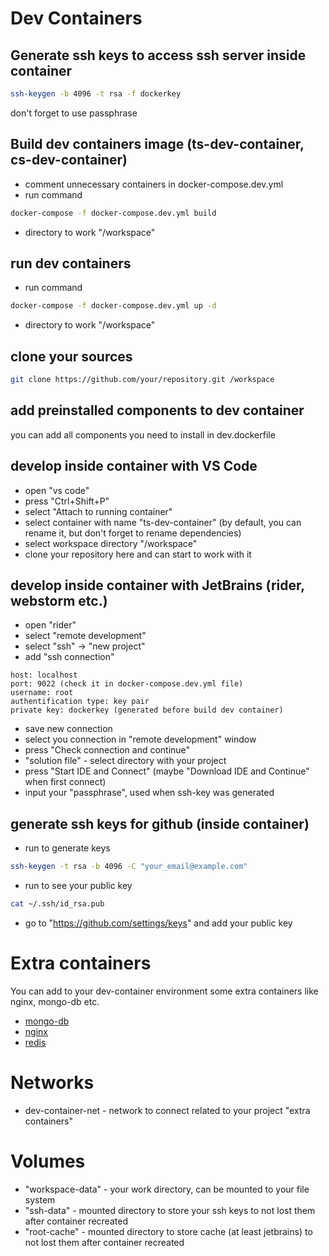 # Dev Containers

## Generate ssh keys to access ssh server inside container
```sh
ssh-keygen -b 4096 -t rsa -f dockerkey
```
don't forget to use passphrase

## Build dev containers image (ts-dev-container, cs-dev-container)
- comment unnecessary containers in docker-compose.dev.yml
- run command 
```sh
docker-compose -f docker-compose.dev.yml build
```
- directory to work "/workspace"

## run dev containers
- run command
```sh 
docker-compose -f docker-compose.dev.yml up -d
```
- directory to work "/workspace"

## clone your sources
```sh
git clone https://github.com/your/repository.git /workspace
```

## add preinstalled components to dev container
you can add all components you need to install in dev.dockerfile

## develop inside container with VS Code
- open "vs code"
- press "Ctrl+Shift+P"
- select "Attach to running container"
- select container with name "ts-dev-container" (by default, you can rename it, but don't forget to rename dependencies)
- select workspace directory "/workspace"
- clone your repository here and can start to work with it

## develop inside container with JetBrains (rider, webstorm etc.)
- open "rider"
- select "remote development"
- select "ssh" -> "new project"
- add "ssh connection" 
```
host: localhost
port: 9022 (check it in docker-compose.dev.yml file)
username: root
authentification type: key pair
private key: dockerkey (generated before build dev container)
```
- save new connection
- select you connection in "remote development" window
- press "Check connection and continue"
- "solution file" - select directory with your project
- press "Start IDE and Connect" (maybe "Download IDE and Continue" when first connect)
- input your "passphrase", used when ssh-key was generated

## generate ssh keys for github (inside container)
- run to generate keys
```sh
ssh-keygen -t rsa -b 4096 -C "your_email@example.com"
```
- run to see your public key 
```sh
cat ~/.ssh/id_rsa.pub
```
- go to "https://github.com/settings/keys" and add your public key

# Extra containers
You can add to your dev-container environment some extra containers like nginx, mongo-db etc.

- [mongo-db](extra-containers/mongo-db/readme.md)
- [nginx](extra-containers/nginx/readme.md)
- [redis](extra-containers/redis/readme.md)

# Networks
- dev-container-net - network to connect related to your project "extra containers"

# Volumes
- "workspace-data" - your work directory, can be mounted to your file system
- "ssh-data" - mounted directory to store your ssh keys to not lost them after container recreated
- "root-cache" - mounted directory to store cache (at least jetbrains) to not lost them after container recreated
